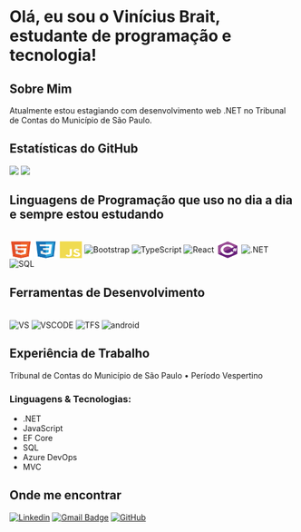 # Olá, eu sou o Vinícius Brait, estudante de programação e tecnologia!

## Sobre Mim
Atualmente estou estagiando com desenvolvimento web .NET no Tribunal de Contas do Município de São Paulo.

## Estatísticas do GitHub
<div>
  <img height="180em" src="https://github-readme-stats.vercel.app/api?username=devBrait&show_icons=true&theme=dark"/>
  <img height="180em" src="https://github-readme-stats.vercel.app/api/top-langs/?username=devBrait&layout=compact&langs_count=7&theme=dark"/>
</div>

## Linguagens de Programação que uso no dia a dia e sempre estou estudando
<div style="display: inline_block"><br>
  <img align="center" alt="HTML" height="30" width="40" src="https://raw.githubusercontent.com/devicons/devicon/master/icons/html5/html5-original.svg">
  <img align="center" alt="CSS" height="30" width="40" src="https://raw.githubusercontent.com/devicons/devicon/master/icons/css3/css3-original.svg">
  <img align="center" alt="JavaScript" height="30" width="40" src="https://raw.githubusercontent.com/devicons/devicon/master/icons/javascript/javascript-plain.svg">
  <img align="center" alt="Bootstrap" height="30" width="40" src="https://cdn.jsdelivr.net/gh/devicons/devicon/icons/bootstrap/bootstrap-original.svg">
  <img align="center" alt="TypeScript" height="30" width="40" src="https://cdn.jsdelivr.net/gh/devicons/devicon/icons/typescript/typescript-original.svg" />      
  <img align="center" alt="React" height="30" width="40" src="https://cdn.jsdelivr.net/gh/devicons/devicon/icons/react/react-original.svg" />
  <img align="center" alt="C#" height="30" width="40" src="https://raw.githubusercontent.com/devicons/devicon/master/icons/csharp/csharp-original.svg">
  <img align="center" alt=".NET" height="30" width="40" src="https://cdn.jsdelivr.net/gh/devicons/devicon/icons/dotnetcore/dotnetcore-original.svg" />   
  <img align="center" alt="SQL" height="30" width="40" src="https://cdn.jsdelivr.net/gh/devicons/devicon/icons/postgresql/postgresql-original.svg">
</div>

## Ferramentas de Desenvolvimento
<div style="display: inline_block"><br>
  <img align="center" alt="VS" height="30" width="40" src="https://cdn.jsdelivr.net/gh/devicons/devicon/icons/visualstudio/visualstudio-plain.svg">
  <img align="center" alt="VSCODE" height="30" width="40" src="https://cdn.jsdelivr.net/gh/devicons/devicon/icons/vscode/vscode-original.svg">
  <img align="center" alt="TFS" height="30" width="40" src="https://cdn.jsdelivr.net/gh/devicons/devicon/icons/azure/azure-original.svg">
  <img align="center" alt="android" height="30" width="40" src="https://cdn.jsdelivr.net/gh/devicons/devicon/icons/androidstudio/androidstudio-original.svg">
</div>

## Experiência de Trabalho
Tribunal de Contas do Município de São Paulo • Período Vespertino

### Linguagens & Tecnologias:
- .NET
- JavaScript
- EF Core
- SQL
- Azure DevOps
- MVC

## Onde me encontrar

[![Linkedin](https://img.shields.io/badge/-Vinícius%20Brait-blue?style=flat-square&logo=Linkedin&logoColor=white&link=https://www.linkedin.com/in/vin%C3%ADciusbrait/)](https://www.linkedin.com/in/vin%C3%ADciusbrait/)
[![Gmail Badge](https://img.shields.io/badge/-lorimiervb@gmail.com-006bed?style=flat-square&logo=Gmail&logoColor=white&link=mailto:lorimiervb@gmail.com)](mailto:lorimiervb@gmail.com)
[![GitHub](https://img.shields.io/github/followers/devBrait?label=follow&style=social)](https://github.com/devBrait/)

